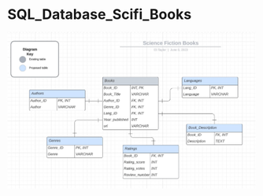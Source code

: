 # SQL_Database_Scifi_Books

![image.jpg](https://github.com/elitay152/SQL_Database_Scifi_Books/blob/main/SciFi_Database_Map.jpg)
